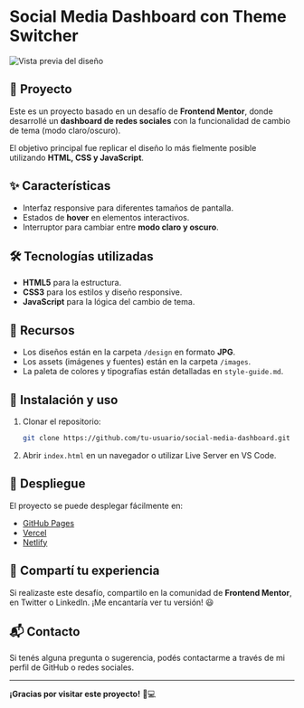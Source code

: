 # Social Media Dashboard con Theme Switcher

![Vista previa del diseño](/design/desktop-preview.jpg)

## 🚀 Proyecto
Este es un proyecto basado en un desafío de **Frontend Mentor**, donde desarrollé un **dashboard de redes sociales** con la funcionalidad de cambio de tema (modo claro/oscuro).

El objetivo principal fue replicar el diseño lo más fielmente posible utilizando **HTML, CSS y JavaScript**.

## ✨ Características
- Interfaz responsive para diferentes tamaños de pantalla.
- Estados de **hover** en elementos interactivos.
- Interruptor para cambiar entre **modo claro y oscuro**.

## 🛠 Tecnologías utilizadas
- **HTML5** para la estructura.
- **CSS3** para los estilos y diseño responsive.
- **JavaScript** para la lógica del cambio de tema.

## 📂 Recursos
- Los diseños están en la carpeta `/design` en formato **JPG**.
- Los assets (imágenes y fuentes) están en la carpeta `/images`.
- La paleta de colores y tipografías están detalladas en `style-guide.md`.

## 📌 Instalación y uso
1. Clonar el repositorio:
   ```sh
   git clone https://github.com/tu-usuario/social-media-dashboard.git
   ```
2. Abrir `index.html` en un navegador o utilizar Live Server en VS Code.

## 🚀 Despliegue
El proyecto se puede desplegar fácilmente en:
- [GitHub Pages](https://pages.github.com/)
- [Vercel](https://vercel.com/)
- [Netlify](https://www.netlify.com/)

## 📢 Compartí tu experiencia
Si realizaste este desafío, compartilo en la comunidad de **Frontend Mentor**, en Twitter o LinkedIn. ¡Me encantaría ver tu versión! 😃

## 📬 Contacto
Si tenés alguna pregunta o sugerencia, podés contactarme a través de mi perfil de GitHub o redes sociales.

---

**¡Gracias por visitar este proyecto!** 🎨💻

